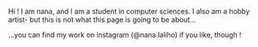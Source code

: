 Hi ! I am nana, and I am a student in computer sciences.
I also am a hobby artist- but this is not what this page is going to be about...


...you can find my work on instagram (@nana.laliho) if you like, though !
